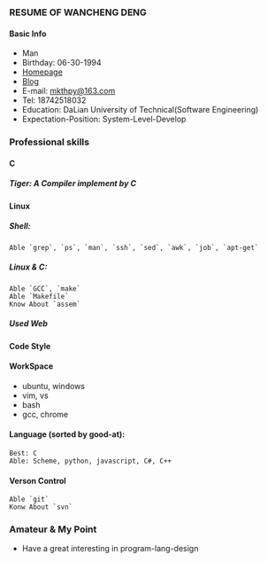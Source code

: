### RESUME OF WANCHENG DENG

#### Basic Info
* Man
* Birthday: 06-30-1994
* [Homepage](https://whps.github.io)
* [Blog](https://github.com/whps/whps.github.io/issues)
* E-mail: mkthpy@163.com
* Tel: 18742518032
* Education: DaLian University of Technical(Software Engineering)
* Expectation-Position: System-Level-Develop

### Professional skills

#### C
##### Tiger: A Compiler implement by C

#### Linux
##### Shell:
    Able `grep`, `ps`, `man`, `ssh`, `sed`, `awk`, `job`, `apt-get`

##### Linux & C:
    Able `GCC`, `make`
    Able `Makefile`
    Know About `assem`

##### Used Web

#### Code Style

#### WorkSpace
* ubuntu, windows
* vim, vs
* bash
* gcc, chrome

#### Language (sorted by good-at):
    Best: C
    Able: Scheme, python, javascript, C#, C++

#### Verson Control
    Able `git`
    Konw About `svn`

### Amateur & My Point
* Have a great interesting in program-lang-design

